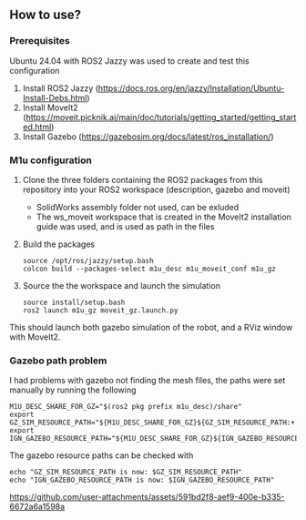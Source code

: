 ## How to use?

### Prerequisites
Ubuntu 24.04 with ROS2 Jazzy was used to create and test this configuration

1. Install ROS2 Jazzy (https://docs.ros.org/en/jazzy/Installation/Ubuntu-Install-Debs.html)
2. Install MoveIt2 (https://moveit.picknik.ai/main/doc/tutorials/getting_started/getting_started.html)
3. Install Gazebo (https://gazebosim.org/docs/latest/ros_installation/)

### M1u configuration
1. Clone the three folders containing the ROS2 packages from this repository into your ROS2 workspace (description, gazebo and moveit)
   - SolidWorks assembly folder not used, can be exluded
   - The ws_moveit workspace that is created in the MoveIt2 installation guide was used, and is used as path in the files
3. Build the packages
   
   ```
   source /opt/ros/jazzy/setup.bash
   colcon build --packages-select m1u_desc m1u_moveit_conf m1u_gz
   ```
4. Source the the workspace and launch the simulation
   ```
   source install/setup.bash
   ros2 launch m1u_gz moveit_gz.launch.py
   ```
This should launch both gazebo simulation of the robot, and a RViz window with MoveIt2.

### Gazebo path problem
I had problems with gazebo not finding the mesh files, the paths were set manually by running the following
    
```
M1U_DESC_SHARE_FOR_GZ="$(ros2 pkg prefix m1u_desc)/share"
export GZ_SIM_RESOURCE_PATH="${M1U_DESC_SHARE_FOR_GZ}${GZ_SIM_RESOURCE_PATH:+:${GZ_SIM_RESOURCE_PATH}}"
export IGN_GAZEBO_RESOURCE_PATH="${M1U_DESC_SHARE_FOR_GZ}${IGN_GAZEBO_RESOURCE_PATH:+:${IGN_GAZEBO_RESOURCE_PATH}}"
```

The gazebo resource paths can be checked with 

```
echo "GZ_SIM_RESOURCE_PATH is now: $GZ_SIM_RESOURCE_PATH"
echo "IGN_GAZEBO_RESOURCE_PATH is now: $IGN_GAZEBO_RESOURCE_PATH"
```

https://github.com/user-attachments/assets/591bd2f8-aef9-400e-b335-6672a6a1598a

